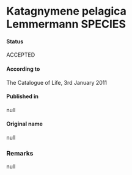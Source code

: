 # Katagnymene pelagica Lemmermann SPECIES

#### Status
ACCEPTED

#### According to
The Catalogue of Life, 3rd January 2011

#### Published in
null

#### Original name
null

### Remarks
null